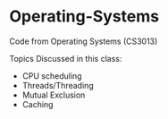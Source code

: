 # Operating-Systems
Code from Operating Systems (CS3013)

Topics Discussed in this class:
- CPU scheduling
- Threads/Threading
- Mutual Exclusion
- Caching

